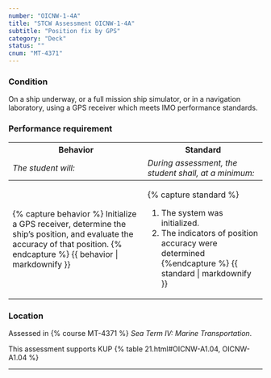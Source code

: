 ```yaml
---
number: "OICNW-1-4A"
title: "STCW Assessment OICNW-1-4A"
subtitle: "Position fix by GPS"
category: "Deck"
status: ""
cnum: "MT-4371"
---
```

### Condition

On a ship underway, or a full mission ship simulator, or in a navigation laboratory, using a GPS receiver which meets IMO performance standards.

### Performance requirement 

<table width='100%' class='Guidelines'>
 <thead>
 <tr>
     <th class='thirty'>Behavior</th>
     <th class='seventy'>Standard</th>
 </tr>
 <tr>
     <td><em>The student will:</em></td>
     <td><em>During assessment, the student shall, at a minimum:</em></td>
 </tr>
 </thead>
 <tbody>
 

<tr><td>

{% capture behavior %}
Initialize a GPS receiver, determine the ship’s position, and evaluate the accuracy of that position.
{% endcapture %}
{{ behavior | markdownify }}

</td><td>

{% capture standard %}
1. The system was initialized.
2. The indicators of position accuracy were determined
{%endcapture %}
{{ standard | markdownify }}

</td></tr>



 </tbody>
 </table>

### Location

Assessed in  {% course  MT-4371 %}  *Sea Term IV: Marine Transportation*.

This assessment supports KUP {% table 21.html#OICNW-A1.04, OICNW-A1.04 %}

***

